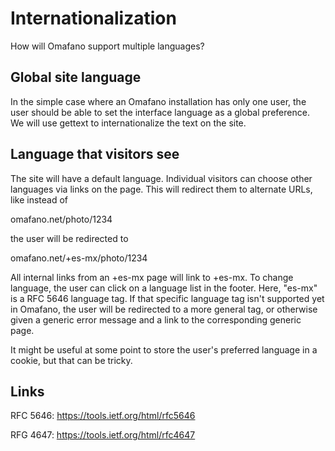 # Internationalization

How will Omafano support multiple languages?

## Global site language

In the simple case where an Omafano installation has only one user, the
user should be able to set the interface language as a global
preference.  We will use gettext to internationalize the text on the
site.

## Language that visitors see

The site will have a default language.  Individual visitors can choose
other languages via links on the page.  This will redirect them to
alternate URLs, like instead of

  omafano.net/photo/1234

the user will be redirected to

  omafano.net/+es-mx/photo/1234

All internal links from an +es-mx page will link to +es-mx.  To change
language, the user can click on a language list in the footer.  Here,
"es-mx" is a RFC 5646 language tag.  If that specific language tag isn't
supported yet in Omafano, the user will be redirected to a more general
tag, or otherwise given a generic error message and a link to the
corresponding generic page.

It might be useful at some point to store the user's preferred language
in a cookie, but that can be tricky.

## Links

RFC 5646: https://tools.ietf.org/html/rfc5646

RFG 4647: https://tools.ietf.org/html/rfc4647
